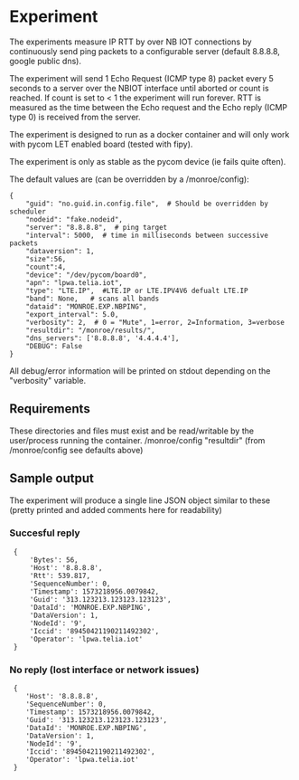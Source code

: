 
# Experiment
The experiments measure IP RTT by over NB IOT connections by continuously send ping packets to a configurable server (default 8.8.8.8, google public dns).

The experiment will send 1 Echo Request (ICMP type 8) packet every 5 seconds to a server over the NBIOT interface until aborted or count is reached.
If count is set to < 1 the experiment will run forever.
RTT is measured as the time between the Echo request and the Echo reply
(ICMP type 0) is received from the server.

The experiment is designed to run as a docker container and will only work with pycom LET enabled board (tested with fipy).

The experiment is only as stable as the pycom device (ie fails quite often).

The default values are (can be overridden by a /monroe/config):
```
{
    "guid": "no.guid.in.config.file",  # Should be overridden by scheduler
    "nodeid": "fake.nodeid",
    "server": "8.8.8.8",  # ping target
    "interval": 5000,  # time in milliseconds between successive packets
    "dataversion": 1,
    "size":56,
    "count":4,
    "device": "/dev/pycom/board0",
    "apn": "lpwa.telia.iot",
    "type": "LTE.IP",  #LTE.IP or LTE.IPV4V6 defualt LTE.IP
    "band": None,   # scans all bands
    "dataid": "MONROE.EXP.NBPING",
    "export_interval": 5.0,
    "verbosity": 2,  # 0 = "Mute", 1=error, 2=Information, 3=verbose
    "resultdir": "/monroe/results/",
    "dns_servers": ['8.8.8.8', '4.4.4.4'],
    "DEBUG": False
}
```
All debug/error information will be printed on stdout
depending on the "verbosity" variable.

## Requirements

These directories and files must exist and be read/writable by the user/process
running the container.
/monroe/config
"resultdir" (from /monroe/config see defaults above)    


## Sample output
The experiment will produce a single line JSON object similar to these (pretty printed and added comments here for readability)
### Succesful reply
```
 {
     'Bytes': 56,
     'Host': '8.8.8.8',
     'Rtt': 539.817,
     'SequenceNumber': 0,
     'Timestamp': 1573218956.0079842,
     'Guid': '313.123213.123123.123123',
     'DataId': 'MONROE.EXP.NBPING',
     'DataVersion': 1,
     'NodeId': '9',
     'Iccid': '89450421190211492302',
     'Operator': 'lpwa.telia.iot'
 }
```
### No reply (lost interface or network issues)
```
 {
    'Host': '8.8.8.8',
    'SequenceNumber': 0,
    'Timestamp': 1573218956.0079842,
    'Guid': '313.123213.123123.123123',
    'DataId': 'MONROE.EXP.NBPING',
    'DataVersion': 1,
    'NodeId': '9',
    'Iccid': '89450421190211492302',
    'Operator': 'lpwa.telia.iot'
 }
```

